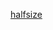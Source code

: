 
[halfsize](https://wwsiyang.github.io/CODEWORD/SKO/Week11/Textparticle_customised_formation_121020_divide2)
